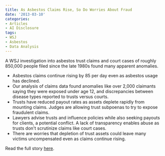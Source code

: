 ```yaml
---
title: As Asbestos Claims Rise, So Do Worries About Fraud
date: '2013-03-10'
categories:
- Articles
- AI Disclosure
tags:
- WSJ
- Asbestos
- Data Analysis
---
```


A WSJ investigation into asbestos trust claims and court cases of roughly
850,000 people filed since the late 1980s found many apparent anomalies.

- Asbestos claims continue rising by 85 per day even as asbestos usage has
  declined.
- Our analysis of claims data found anomalies like over 2,000 claimants saying
  they were exposed under age 12, and discrepancies between disease types
  reported to trusts versus courts.
- Trusts have reduced payout rates as assets deplete rapidly from mounting
  claims. Judges are allowing trust subpoenas to try to expose fraudulent
  claims.
- Lawyers advise trusts and influence policies while also seeking payouts for
  clients, a potential conflict. A lack of transparency enables abuse as trusts
  don't scrutinize claims like court cases.
- There are worries that depletion of trust assets could leave many victims
  uncompensated even as claims continue rising.

Read the full story
[here](http://wsj.com/article/SB10001424127887323864304578318611662911912.html).
